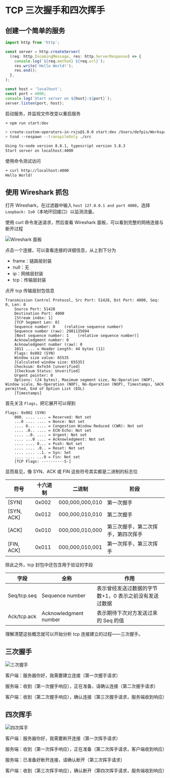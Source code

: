 # TCP 三次握手和四次挥手

## 创建一个简单的服务

```typescript
import http from 'http';

const server = http.createServer(
  (req: http.IncomingMessage, res: http.ServerResponse) => {
    console.log(`${req.method} ${req.url}`);
    res.write('Hello World!');
    res.end();
  },
);

const host = 'localhost';
const port = 4000;
console.log(`Start server on ${host}:${port}`);
server.listen(port, host);
```

启动服务，并监视文件改变以重启服务

```bash
➜ npm run start:dev

> create-custom-operators-in-rxjs@1.0.0 start:dev /Users/defpis/Workspace/all-about-http-that-you-should-know
> tsnd --respawn --transpileOnly ./src

Using ts-node version 8.8.1, typescript version 3.8.3
Start server on localhost:4000
```

使用命令测试访问

```bash
➜ curl http://localhost:4000
Hello World!
```

## 使用 Wireshark 抓包

打开 Wireshark，在过滤器中输入 `host 127.0.0.1 and port 4000`，选择 `Loopback: Io0`（本地环回接口）以监测流量。

使用 curl 命令发送请求，然后查看 Wireshark 面板，可以看到完整的网络连接与断开过程

![Wireshark 面板](https://i.loli.net/2020/04/07/Ck8v531O7VFwigT.jpg)

点击一个连接，可以查看连接的详细信息，从上到下分为

- frame：链路层封装
- null：无
- ip：网络层封装
- tcp：传输层封装

点开 tcp 传输层封包信息

```text
Transmission Control Protocol, Src Port: 51428, Dst Port: 4000, Seq: 0, Len: 0
    Source Port: 51428
    Destination Port: 4000
    [Stream index: 1]
    [TCP Segment Len: 0]
    Sequence number: 0    (relative sequence number)
    Sequence number (raw): 2901135694
    [Next sequence number: 1    (relative sequence number)]
    Acknowledgment number: 0
    Acknowledgment number (raw): 0
    1011 .... = Header Length: 44 bytes (11)
    Flags: 0x002 (SYN)
    Window size value: 65535
    [Calculated window size: 65535]
    Checksum: 0xfe34 [unverified]
    [Checksum Status: Unverified]
    Urgent pointer: 0
    Options: (24 bytes), Maximum segment size, No-Operation (NOP), Window scale, No-Operation (NOP), No-Operation (NOP), Timestamps, SACK permitted, End of Option List (EOL)
    [Timestamps]
```

首先关注 `Flags`，把它展开可以得到

```text
Flags: 0x002 (SYN)
    000. .... .... = Reserved: Not set
    ...0 .... .... = Nonce: Not set
    .... 0... .... = Congestion Window Reduced (CWR): Not set
    .... .0.. .... = ECN-Echo: Not set
    .... ..0. .... = Urgent: Not set
    .... ...0 .... = Acknowledgment: Not set
    .... .... 0... = Push: Not set
    .... .... .0.. = Reset: Not set
    .... .... ..1. = Syn: Set
    .... .... ...0 = Fin: Not set
    [TCP Flags: ··········S·]
```

显而易见，像 SYN、ACK 或 FIN 这些符号其实都是二进制的标志位

| 符号       | 十六进制 | 二进制          | 阶段                               |
| ---------- | -------- | --------------- | ---------------------------------- |
| [SYN]      | 0x002    | 000,000,000,010 | 第一次握手                         |
| [SYN, ACK] | 0x012    | 000,000,010,010 | 第二次握手                         |
| [ACK]      | 0x010    | 000,000,010,000 | 第三次握手，第二次挥手，第四次挥手 |
| [FIN, ACK] | 0x011    | 000,000,010,001 | 第一次挥手，第三次挥手             |

除此之外，tcp 封包中还包含用于验证的字段

| 字段        | 全称                  | 作用                                                   |
| ----------- | --------------------- | ------------------------------------------------------ |
| Seq/tcp.seq | Sequence number       | 表示曾经发送过数据的字节数+1，0 表示之前没有发送过数据 |
| Ack/tcp.ack | Acknowledgment number | 表示期待下次对方发送过来的 Seq 的值                    |

理解清楚这些概念就可以开始分析 tcp 连接建立的过程——三次握手。

## 三次握手

![三次握手](https://i.loli.net/2020/04/07/JKv3wlpc5zeCWPY.png)

客户端：服务器你好，我需要建立连接（第一次握手请求）

服务端：收到（第一次握手响应），正在准备，请确认连接（第二次握手请求）

客户端：收到（第二次握手响应），确认连接（第三次握手请求，服务端收到响应）

## 四次挥手

![四次挥手](https://i.loli.net/2020/04/07/m4O7U3CZnQpIksM.png)

客户端：服务器你好，我需要断开连接（第一次挥手请求）

服务端：收到（第一次挥手响应），正在准备（第二次挥手请求，客户端收到响应）

服务端：已准备好断开连接，请确认断开（第三次挥手请求）

客户端：收到（第三次挥手响应），确认断开（第四次挥手请求，服务端收到响应）
